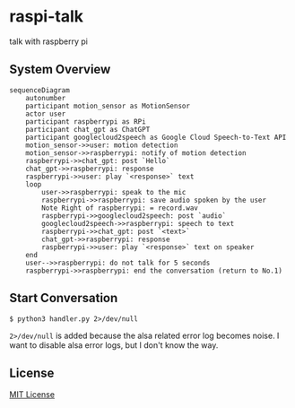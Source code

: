 # raspi-talk

talk with raspberry pi

## System Overview

```mermaid
sequenceDiagram
    autonumber
    participant motion_sensor as MotionSensor
    actor user
    participant raspberrypi as RPi
    participant chat_gpt as ChatGPT
    participant googlecloud2speech as Google Cloud Speech-to-Text API
    motion_sensor->>user: motion detection
    motion_sensor->>raspberrypi: notify of motion detection
    raspberrypi->>chat_gpt: post `Hello`
    chat_gpt->>raspberrypi: response
    raspberrypi->>user: play `<response>` text
    loop
        user->>raspberrypi: speak to the mic
        raspberrypi->>raspberrypi: save audio spoken by the user
        Note Right of raspberrypi: = record.wav
        raspberrypi->>googlecloud2speech: post `audio`
        googlecloud2speech->>raspberrypi: speech to text
        raspberrypi->>chat_gpt: post `<text>`
        chat_gpt->>raspberrypi: response
        raspberrypi->>user: play `<response>` text on speaker
    end
    user-->>raspberrypi: do not talk for 5 seconds
    raspberrypi->>raspberrypi: end the conversation (return to No.1)
```

## Start Conversation

```console
$ python3 handler.py 2>/dev/null
```

`2>/dev/null` is added because the alsa related error log becomes noise.
I want to disable alsa error logs, but I don't know the way.

## License

[MIT License](https://github.com/kenzo0107/raspi-talk/blob/main/LICENSE)
